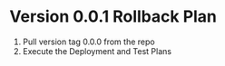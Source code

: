 # Version 0.0.1 Rollback Plan
1. Pull version tag 0.0.0 from the repo
1. Execute the Deployment and Test Plans
